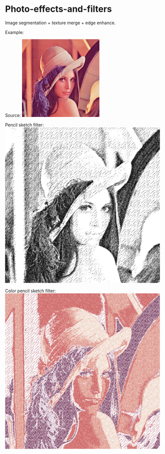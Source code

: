 # Photo-effects-and-filters

Image segmentation + texture merge + edge enhance.

Example:
  
  Source:
  <img src="https://github.com/HuinanJ/Photo-effects-and-filters/raw/master/Lenna.png" width="50%" height="50%">
  
  Pencil sketch filter:
  ![image](https://github.com/HuinanJ/Photo-effects-and-filters/raw/master/pencil.png)
  
  Color pencil sketch filter:
  ![image](https://github.com/HuinanJ/Photo-effects-and-filters/raw/master/colorPencil.png)
